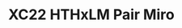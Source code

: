 ---
title: XC22 HTHxLM Pair Miro
redirect_to: https://miro.com/app/board/uXjVOEeMhhk=/?invite_link_id=910938276308
redirect_from: 
  - /XC22_HTHxLM
  - /xc22_hthxlm
---